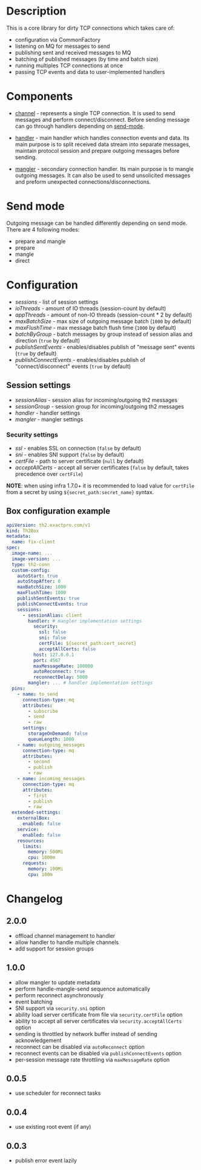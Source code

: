# Description

This is a core library for dirty TCP connections which takes care of:

* configuration via CommonFactory
* listening on MQ for messages to send
* publishing sent and received messages to MQ
* batching of published messages (by time and batch size)
* running multiples TCP connections at once
* passing TCP events and data to user-implemented handlers

# Components

* [channel](src/main/kotlin/com/exactpro/th2/conn/dirty/tcp/core/api/IChannel.kt) - represents a single TCP connection. It is used to send messages and perform connect/disconnect. Before sending message can go through handlers depending
  on [send-mode](src/main/kotlin/com/exactpro/th2/conn/dirty/tcp/core/api/IChannel.kt#L104).

* [handler](src/main/kotlin/com/exactpro/th2/conn/dirty/tcp/core/api/IProtocolHandler.kt) - main handler which handles connection events and data. Its main purpose is to split received data stream into separate messages, maintain protocol
  session and prepare outgoing messages before sending.

* [mangler](src/main/kotlin/com/exactpro/th2/conn/dirty/tcp/core/api/IProtocolMangler.kt) - secondary connection handler. Its main purpose is to mangle outgoing messages. It can also be used to send unsolicited messages and preform
  unexpected connections/disconnections.

# Send mode

Outgoing message can be handled differently depending on send mode. There are 4 following modes:

* prepare and mangle
* prepare
* mangle
* direct

# Configuration

+ *sessions* - list of session settings
+ *ioThreads* - amount of IO threads (session-count by default)
+ *appThreads* - amount of non-IO threads (session-count * 2 by default)
+ *maxBatchSize* - max size of outgoing message batch (`1000` by default)
+ *maxFlushTime* - max message batch flush time (`1000` by default)
+ *batchByGroup* - batch messages by group instead of session alias and direction (`true` by default)
+ *publishSentEvents* - enables/disables publish of "message sent" events (`true` by default)
+ *publishConnectEvents* - enables/disables publish of "connect/disconnect" events (`true` by default)

## Session settings

+ *sessionAlias* - session alias for incoming/outgoing th2 messages
+ *sessionGroup* - session group for incoming/outgoing th2 messages
+ *handler* - handler settings
+ *mangler* - mangler settings

### Security settings

+ *ssl* - enables SSL on connection (`false` by default)
+ *sni* - enables SNI support (`false` by default)
+ *certFile* - path to server certificate (`null` by default)
+ *acceptAllCerts* - accept all server certificates (`false` by default, takes precedence over `certFile`)

**NOTE**: when using infra 1.7.0+ it is recommended to load value for `certFile` from a secret by using `${secret_path:secret_name}` syntax.

## Box configuration example

```yaml
apiVersion: th2.exactpro.com/v1
kind: Th2Box
metadata:
  name: fix-client
spec:
  image-name: ...
  image-version: ...
  type: th2-conn
  custom-config:
    autoStart: true
    autoStopAfter: 0
    maxBatchSize: 1000
    maxFlushTime: 1000
    publishSentEvents: true
    publishConnectEvents: true
    sessions:
      - sessionAlias: client
        handler: # mangler implementation settings
          security:
            ssl: false
            sni: false
            certFile: ${secret_path:cert_secret}
            acceptAllCerts: false
          host: 127.0.0.1
          port: 4567
          maxMessageRate: 100000
          autoReconnect: true
          reconnectDelay: 5000
        mangler: ... # handler implementation settings
  pins:
    - name: to_send
      connection-type: mq
      attributes:
        - subscribe
        - send
        - raw
      settings:
        storageOnDemand: false
        queueLength: 1000
    - name: outgoing_messages
      connection-type: mq
      attributes:
        - second
        - publish
        - raw
    - name: incoming_messages
      connection-type: mq
      attributes:
        - first
        - publish
        - raw
  extended-settings:
    externalBox:
      enabled: false
    service:
      enabled: false
    resources:
      limits:
        memory: 500Mi
        cpu: 1000m
      requests:
        memory: 100Mi
        cpu: 100m
```

# Changelog

## 2.0.0

* offload channel management to handler
* allow handler to handle multiple channels
* add support for session groups

## 1.0.0

* allow mangler to update metadata
* perform handle-mangle-send sequence automatically
* perform reconnect asynchronously
* event batching
* SNI support via `security.sni` option
* ability load server certificate from file via `security.certFile` option
* ability to accept all server certificates via `security.acceptAllCerts` option
* sending is throttled by network buffer instead of sending acknowledgement
* reconnect can be disabled via `autoReconnect` option
* reconnect events can be disabled via `publishConnectEvents` option
* per-session message rate throttling via `maxMessageRate` option

## 0.0.5

* use scheduler for reconnect tasks

## 0.0.4

* use existing root event (if any)

## 0.0.3

* publish error event lazily